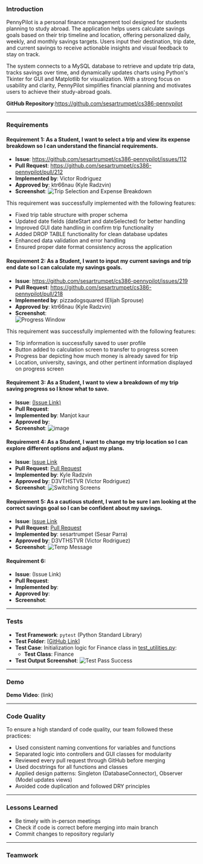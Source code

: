### **Introduction**

PennyPilot is a personal finance management tool designed for students planning to study abroad. The application helps users calculate savings goals based on their trip timeline and location, offering personalized daily, weekly, and monthly savings targets. Users input their destination, trip date, and current savings to receive actionable insights and visual feedback to stay on track.

The system connects to a MySQL database to retrieve and update trip data, tracks savings over time, and dynamically updates charts using Python's Tkinter for GUI and Matplotlib for visualization. With a strong focus on usability and clarity, PennyPilot simplifies financial planning and motivates users to achieve their study-abroad goals.

**GitHub Repository**:https://github.com/sesartrumpet/cs386-pennypilot

---

### **Requirements**

#### **Requirement 1: As a Student, I want to select a trip and view its expense breakdown so I can understand the financial requirements.**

* **Issue**: https://github.com/sesartrumpet/cs386-pennypilot/issues/112
* **Pull Request**: https://github.com/sesartrumpet/cs386-pennypilot/pull/212
* **Implemented by**: Victor Rodriguez
* **Approved by**: ktr66nau (Kyle Radzvin)
* **Screenshot**: 
![Trip Selection and Expense Breakdown](Deliverable6_images/trip_selection.png)

This requirement was successfully implemented with the following features:
- Fixed trip table structure with proper schema
- Updated date fields (dateStart and dateSelected) for better handling
- Improved GUI date handling in confirm trip functionality
- Added DROP TABLE functionality for clean database updates
- Enhanced data validation and error handling
- Ensured proper date format consistency across the application

#### **Requirement 2: As a Student, I want to input my current savings and trip end date so I can calculate my savings goals.**

* **Issue**: https://github.com/sesartrumpet/cs386-pennypilot/issues/219
* **Pull Request**: https://github.com/sesartrumpet/cs386-pennypilot/pull/218
* **Implemented by**: pizzadogsquared (Elijah Sprouse)
* **Approved by**: ktr66nau (Kyle Radzvin)
* **Screenshot**:  
![Progress Window](Deliverable6_images/progress_window.png)

This requirement was successfully implemented with the following features:
- Trip information is successfully saved to user profile
- Button added to calculation screen to transfer to progress screen
- Progress bar depicting how much money is already saved for trip
- Location, university, savings, and other pertinent information displayed on progress screen

#### **Requirement 3: As a Student, I want to view a breakdown of my trip saving progress so I know what to save.** 

* **Issue**: [(Issue Link)](https://github.com/sesartrumpet/cs386-pennypilot/issues/229)  
* **Pull Request**:   
* **Implemented by**: Manjot kaur  
* **Approved by**:  
* **Screenshot**:
![image](https://github.com/user-attachments/assets/d2e04455-1229-45d6-9834-3e354cb2abe5)



#### **Requirement 4: As a Student, I want to change my trip location so I can explore different options and adjust my plans.** 

* **Issue**: [Issue Link](https://github.com/sesartrumpet/cs386-pennypilot/issues/209)
* **Pull Request**: [Pull Request](https://github.com/sesartrumpet/cs386-pennypilot/pull/220)
* **Implemented by**: Kyle Radzvin
* **Approved by**:  D3VTHSTVR (Victor Rodriguez)
* **Screenshot**: 
![Switching Screens](Deliverable6_images/switching_screens.gif)

#### **Requirement 5: As a cautious student, I want to be sure I am looking at the correct savings goal so I can be confident about my savings.** 

* **Issue**: [Issue Link](https://github.com/sesartrumpet/cs386-pennypilot/issues/213)
* **Pull Request**: [Pull Request](https://github.com/sesartrumpet/cs386-pennypilot/pull/215)
* **Implemented by**: sesartrumpet (Sesar Parra)  
* **Approved by**: D3VTHSTVR (Victor Rodriguez)
* **Screenshot**:
![Temp Message](Deliverable6_images/temp_message.png)

#### **Requirement 6:** 

* **Issue**: (Issue Link)  
* **Pull Request**:   
* **Implemented by**:   
* **Approved by**:  
* **Screenshot**:

---

### **Tests**

* **Test Framework**: `pytest` (Python Standard Library)  
* **Test Folder**: \[[GitHub Link](https://github.com/sesartrumpet/cs386-pennypilot/tree/main/tests)\]  
* **Test Case**: Initialization logic for Finance class in [test_utilities.py](https://github.com/sesartrumpet/cs386-pennypilot/blob/main/tests/test_utilities.py):
  * **Test Class**:  Finance
* **Test Output Screenshot**:
![Test Pass Success](Deliverable6_images/tests_passed.png)

---

### **Demo**

**Demo Video**:     (link)

---

### **Code Quality**

To ensure a high standard of code quality, our team followed these practices:

* Used consistent naming conventions for variables and functions  
* Separated logic into controllers and GUI classes for modularity  
* Reviewed every pull request through GitHub before merging  
* Used docstrings for all functions and classes  
* Applied design patterns: Singleton (DatabaseConnector), Observer (Model updates views)  
* Avoided code duplication and followed DRY principles

---

### **Lessons Learned**
* Be timely with in-person meetings
* Check if code is correct before merging into main branch
* Commit changes to repository regularly
---

### **Teamwork**

